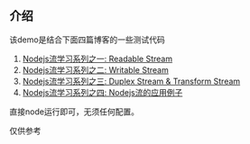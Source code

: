 ## 介绍
该demo是结合下面四篇博客的一些测试代码

1. [Nodejs流学习系列之一: Readable Stream](http://blog.5udou.cn/blog/NodejsLiu-Xue-Xi-Xi-Lie-Zhi-Yi-Readable-Stream31)
2. [Nodejs流学习系列之二: Writable Stream](http://blog.5udou.cn/blog/NodejsLiu-Xue-Xi-Xi-Lie-Zhi-Er-Writable-Stream91)
3. [Nodejs流学习系列之三: Duplex Stream & Transform Stream](http://blog.5udou.cn/blog/NodejsLiu-Xue-Xi-Xi-Lie-Zhi-San-Duplex-Stream-Transform-Stream42)
4. [Nodejs流学习系列之四: Nodejs流的应用例子](http://blog.5udou.cn/blog/NodejsLiu-Xue-Xi-Xi-Lie-Zhi-Si-NodejsLiu-De-Ying-Yong-Li-Zi-63)

直接node运行即可，无须任何配置。

仅供参考

